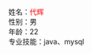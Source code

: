 <html lang="zh-CN">
   <head>
	<meta http-equiv="Content-Type" content="text/html; charset=UTF-8"/>
	<title></title>
</head>
<body>
<div>姓名：<font color="red">代辉</font></div>
<div>性别：男</div>
<div>年龄：22</div>
<div>专业技能：java、mysql</div>
  </body>
</html>

